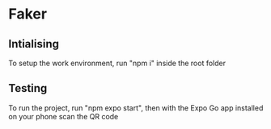 # Faker

## Intialising

To setup the work environment, run "npm i" inside the root folder

## Testing

To run the project, run "npm expo start", then with the Expo Go app installed on your phone scan the QR code

